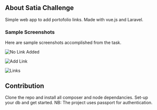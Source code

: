 ## About Satia Challenge

Simple web app to add portofolio links. Made with vue.js and Laravel.

### Sample Screenshots
Here are sample screenshots accomplished from the task.

![No Link Added](https://github.com/irerimwenda/Satia-Challenge/raw/master/public/img/default.png)

![Add Link](https://github.com/irerimwenda/Satia-Challenge/raw/master/public/img/add-link.png)

![Links](https://github.com/irerimwenda/Satia-Challenge/raw/master/public/img/home.png)

## Contribution
Clone the repo and install all composer and node dependancies. Set-up your db and get started. NB: The project uses passport for authentication.
